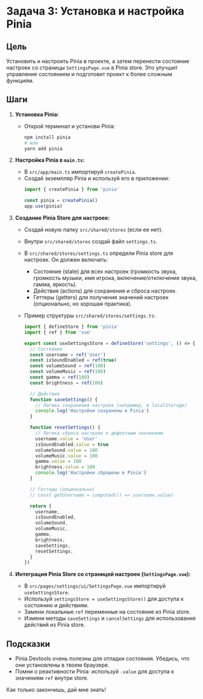 # Задача 3: Установка и настройка Pinia

## Цель

Установить и настроить Pinia в проекте, а затем перенести состояние настроек со страницы `SettingsPage.vue` в Pinia store. Это улучшит управление состоянием и подготовит проект к более сложным функциям.

## Шаги

1.  **Установка Pinia:**
    *   Открой терминал и установи Pinia:
        ```bash
        npm install pinia
        # или
        yarn add pinia
        ```

2.  **Настройка Pinia в `main.ts`:**
    *   В `src/app/main.ts` импортируй `createPinia`.
    *   Создай экземпляр Pinia и используй его в приложении:
        ```typescript
        import { createPinia } from 'pinia'

        const pinia = createPinia()
        app.use(pinia)
        ```

3.  **Создание Pinia Store для настроек:**
    *   Создай новую папку `src/shared/stores` (если ее нет).
    *   Внутри `src/shared/stores` создай файл `settings.ts`.
    *   В `src/shared/stores/settings.ts` определи Pinia store для настроек. Он должен включать:
        *   Состояние (state) для всех настроек (громкость звука, громкость музыки, имя игрока, включение/отключение звука, гамма, яркость).
        *   Действия (actions) для сохранения и сброса настроек.
        *   Геттеры (getters) для получения значений настроек (опционально, но хорошая практика).

    *   Пример структуры `src/shared/stores/settings.ts`:
        ```typescript
        import { defineStore } from 'pinia'
        import { ref } from 'vue'

        export const useSettingsStore = defineStore('settings', () => {
          // Состояние
          const username = ref('User')
          const isSoundEnabled = ref(true)
          const volumeSound = ref(100)
          const volumeMusic = ref(100)
          const gamma = ref(100)
          const brightness = ref(100)

          // Действия
          function saveSettings() {
            // Логика сохранения настроек (например, в localStorage)
            console.log('Настройки сохранены в Pinia')
          }

          function resetSettings() {
            // Логика сброса настроек к дефолтным значениям
            username.value = 'User'
            isSoundEnabled.value = true
            volumeSound.value = 100
            volumeMusic.value = 100
            gamma.value = 100
            brightness.value = 100
            console.log('Настройки сброшены в Pinia')
          }

          // Геттеры (опционально)
          // const getUsername = computed(() => username.value)

          return {
            username,
            isSoundEnabled,
            volumeSound,
            volumeMusic,
            gamma,
            brightness,
            saveSettings,
            resetSettings,
          }
        })
        ```

4.  **Интеграция Pinia Store со страницей настроек (`SettingsPage.vue`):**
    *   В `src/pages/settings/ui/SettingsPage.vue` импортируй `useSettingsStore`.
    *   Используй `settingsStore = useSettingsStore()` для доступа к состоянию и действиям.
    *   Замени локальные `ref` переменные на состояние из Pinia store.
    *   Измени методы `saveSettings` и `cancelSettings` для использования действий из Pinia store.

## Подсказки

*   Pinia Devtools очень полезны для отладки состояния. Убедись, что они установлены в твоем браузере.
*   Помни о реактивности Pinia: используй `.value` для доступа к значениям `ref` внутри store.

Как только закончишь, дай мне знать!
